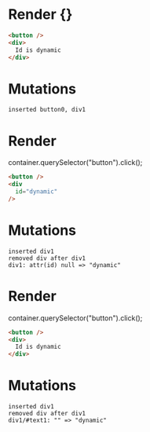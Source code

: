 # Render {}
```html
<button />
<div>
  Id is dynamic
</div>
```

# Mutations
```
inserted button0, div1
```


# Render 
container.querySelector("button").click();

```html
<button />
<div
  id="dynamic"
/>
```

# Mutations
```
inserted div1
removed div after div1
div1: attr(id) null => "dynamic"
```


# Render 
container.querySelector("button").click();

```html
<button />
<div>
  Id is dynamic
</div>
```

# Mutations
```
inserted div1
removed div after div1
div1/#text1: "" => "dynamic"
```